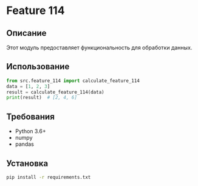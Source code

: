 # Feature 114
## Описание
Этот модуль предоставляет функциональность для обработки данных.
## Использование
```python
from src.feature_114 import calculate_feature_114
data = [1, 2, 3]
result = calculate_feature_114(data)
print(result)  # [2, 4, 6]
```
## Требования
- Python 3.6+
- numpy
- pandas
## Установка
```bash
pip install -r requirements.txt
```
